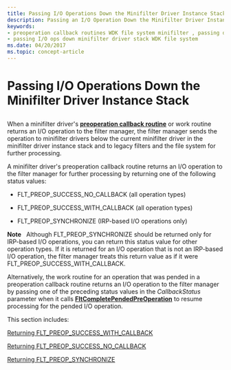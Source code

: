 ```yaml
---
title: Passing I/O Operations Down the Minifilter Driver Instance Stack
description: Passing an I/O Operation Down the Minifilter Driver Instance Stack
keywords:
- preoperation callback routines WDK file system minifilter , passing down driver instance stack
- passing I/O ops down minifilter driver stack WDK file system
ms.date: 04/20/2017
ms.topic: concept-article
---
```


# Passing I/O Operations Down the Minifilter Driver Instance Stack


## <span id="ddk_passing_an_io_operation_down_the_minifilter_instance_stack_if"></span><span id="DDK_PASSING_AN_IO_OPERATION_DOWN_THE_MINIFILTER_INSTANCE_STACK_IF"></span>


When a minifilter driver's [**preoperation callback routine**](/windows-hardware/drivers/ddi/fltkernel/nc-fltkernel-pflt_pre_operation_callback) or work routine returns an I/O operation to the filter manager, the filter manager sends the operation to minifilter drivers below the current minifilter driver in the minifilter driver instance stack and to legacy filters and the file system for further processing.

A minifilter driver's preoperation callback routine returns an I/O operation to the filter manager for further processing by returning one of the following status values:

-   FLT\_PREOP\_SUCCESS\_NO\_CALLBACK (all operation types)

-   FLT\_PREOP\_SUCCESS\_WITH\_CALLBACK (all operation types)

-   FLT\_PREOP\_SYNCHRONIZE (IRP-based I/O operations only)

**Note**   Although FLT\_PREOP\_SYNCHRONIZE should be returned only for IRP-based I/O operations, you can return this status value for other operation types. If it is returned for an I/O operation that is not an IRP-based I/O operation, the filter manager treats this return value as if it were FLT\_PREOP\_SUCCESS\_WITH\_CALLBACK.

 

Alternatively, the work routine for an operation that was pended in a preoperation callback routine returns an I/O operation to the filter manager by passing one of the preceding status values in the *CallbackStatus* parameter when it calls [**FltCompletePendedPreOperation**](/windows-hardware/drivers/ddi/fltkernel/nf-fltkernel-fltcompletependedpreoperation) to resume processing for the pended I/O operation.

This section includes:

[Returning FLT\_PREOP\_SUCCESS\_WITH\_CALLBACK](returning-flt-preop-success-with-callback.md)

[Returning FLT\_PREOP\_SUCCESS\_NO\_CALLBACK](returning-flt-preop-success-no-callback.md)

[Returning FLT\_PREOP\_SYNCHRONIZE](returning-flt-preop-synchronize.md)

 

